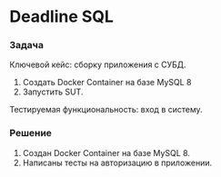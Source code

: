 # Deadline SQL 

### Задача

Ключевой кейс: сборку приложения с СУБД.


1. Создать Docker Container на базе MySQL 8 
2. Запустить SUT.

Тестируемая функциональность: вход в систему.

### Решение

1. Создан  Docker Container на базе MySQL 8.
2. Написаны тесты на авторизацию в приложении.
